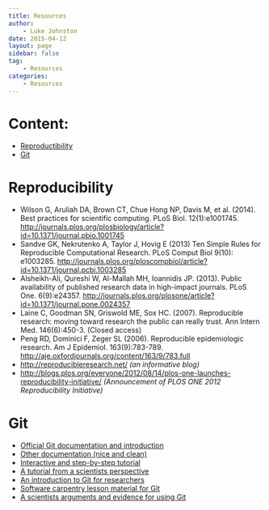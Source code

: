 ```yaml
---
title: Resources
author:
    - Luke Johnston
date: 2015-04-12
layout: page
sidebar: false
tag:
    - Resources
categories:
    - Resources
---
```


# Content: #

* [Reproductibility](#reproducibility)
* [Git](#git)

# Reproducibility #

* Wilson G, Aruliah DA, Brown CT, Chue Hong NP, Davis M, et
  al. (2014). Best practices for scientific computing. PLoS
  Biol. 12(1):e1001745. <http://journals.plos.org/plosbiology/article?id=10.1371/journal.pbio.1001745>
* Sandve GK, Nekrutenko A, Taylor J, Hovig E (2013) Ten Simple Rules
  for Reproducible Computational Research. PLoS Comput Biol 9(10):
  e1003285. <http://journals.plos.org/ploscompbiol/article?id=10.1371/journal.pcbi.1003285>
* Alsheikh-Ali, Qureshi W, Al-Mallah MH, Ioannidis JP. (2013). Public
  availability of published research data in high-impact
  journals. PLoS
  One. 6(9):e24357. <http://journals.plos.org/plosone/article?id=10.1371/journal.pone.0024357>
* Laine C, Goodman SN, Griswold ME, Sox HC. (2007). Reproducible
  research: moving toward research the public can really trust. Ann
  Intern Med. 146(6):450-3. (Closed access)
* Peng RD, Dominici F, Zeger SL (2006). Reproducible epidemiologic
  research. Am J
  Epidemiol. 163(9):783-789. <http://aje.oxfordjournals.org/content/163/9/783.full>
* <http://reproducibleresearch.net/> *(an informative blog)*
* <http://blogs.plos.org/everyone/2012/08/14/plos-one-launches-reproducibility-initiative/>
  *(Announcement of PLOS ONE 2012 Reproducibility Initiative)*

# Git #

* [Official Git documentation and introduction](http://git-scm.com/doc)
* [Other documentation (nice and clean)](https://www.atlassian.com/git/tutorials)
* [Interactive and step-by-step tutorial](https://try.github.io/levels/1/challenges/1)
* [A tutorial from a scientists perspective](http://nyuccl.org/pages/gittutorial/)
* [An introduction to Git for researchers](http://datapub.cdlib.org/2014/05/05/github-a-primer-for-researchers/)
* [Software carpentry lesson material for Git](http://swcarpentry.github.io/git-novice/)
* [A scientists arguments and evidence for using Git](http://www.ncbi.nlm.nih.gov/pmc/articles/PMC3639880/)

